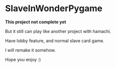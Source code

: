 # SlaveInWonderPygame
****This project not complete yet****

But it still can play like another project with hamachi.

Have lobby feature, and normal slave card game.

I will remake it somehow.

Hope you enjoy :)

